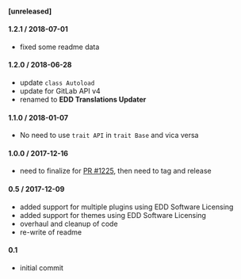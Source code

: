 #### [unreleased]

#### 1.2.1 / 2018-07-01
* fixed some readme data

#### 1.2.0 / 2018-06-28
* update `class Autoload`
* update for GitLab API v4
* renamed to **EDD Translations Updater**

#### 1.1.0 / 2018-01-07
* No need to use `trait API` in `trait Base` and vica versa

#### 1.0.0 / 2017-12-16
* need to finalize for [PR #1225](https://github.com/easydigitaldownloads/EDD-Software-Licensing/pull/1225), then need to tag and release

#### 0.5 / 2017-12-09
* added support for multiple plugins using EDD Software Licensing
* added support for themes using EDD Software Licensing
* overhaul and cleanup of code
* re-write of readme

#### 0.1
* initial commit

